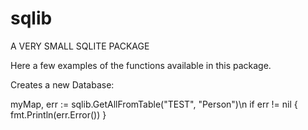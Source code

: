 # sqlib
A VERY SMALL SQLITE PACKAGE

Here a few examples of the functions available in this package.

Creates a new Database:

myMap, err := sqlib.GetAllFromTable("TEST", "Person")\n
  if err != nil {
    fmt.Println(err.Error())
  }
  
